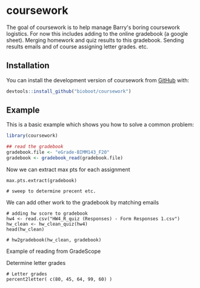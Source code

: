 
# coursework

<!-- badges: start -->
<!-- badges: end -->

The goal of coursework is to help manage Barry's boring coursework logistics. For now this includes adding to the online gradebook (a google sheet). Merging homework and quiz results to this gradebook. Sending results emails and of course assigning letter grades. etc.

## Installation

You can install the development version of coursework from [GitHub](https://CRAN.R-project.org) with:

``` r
devtools::install_github("bioboot/coursework")
```

## Example

This is a basic example which shows you how to solve a common problem:

``` r
library(coursework)

## read the gradebook 
gradebook.file <- "eGrade-BIMM143_F20"
gradebook <- gradebook_read(gradebook.file)
```

Now we can extract max pts for each assignment
```{r}
max.pts.extract(gradebook)

# sweep to determine precent etc.
```

We can add other work to the gradebook by matching emails
```{r}
# adding hw score to gradebook
hw4 <- read.csv("HW4_R_quiz (Responses) - Form Responses 1.csv")
hw_clean <- hw_clean_quiz(hw4)
head(hw_clean)

# hw2gradebook(hw_clean, gradebook)
```

Example of reading from GradeScope

Determine letter grades
```{r}
# Letter grades
percent2letter( c(80, 45, 64, 99, 60) )
```



